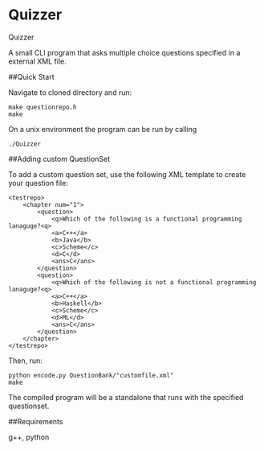 Quizzer
===========

Quizzer

A small CLI program that asks multiple choice questions specified in a external XML file.

##Quick Start

Navigate to cloned directory and run:

    make questionrepo.h
    make

On a unix environment the program can be run by calling

    ./Quizzer


##Adding custom QuestionSet

To add a custom question set, use the following XML template to create your question file:

    <testrepo>
        <chapter num="1">
            <question>
                <q>Which of the following is a functional programming lanaguge?<q>
                <a>C++</a>
                <b>Java</b>
                <c>Scheme</c>
                <d>C</d>
                <ans>C</ans>
            </question>
            <question>
                <q>Which of the following is not a functional programming lanaguge?<q>
                <a>C++</a>
                <b>Haskell</b>
                <c>Scheme</c>
                <d>ML</d>
                <ans>C</ans>
            </question>
        </chapter>
    </testrepo>

Then, run:

    python encode.py QuestionBank/"customfile.xml"
    make

The compiled program will be a standalone that runs with the specified questionset.


##Requirements

g++, python
